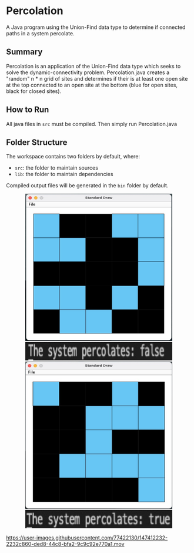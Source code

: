 # Percolation
A Java program using the Union-Find data type to determine if connected paths in a system percolate. 

## Summary

Percolation is an application of the Union-Find data type which seeks to solve the dynamic-connectivity problem. Percolation.java creates a "random" n * n grid of sites and determines if their is at least one open site at the top connected to an open site at the bottom (blue for open sites, black for closed sites).

## How to Run

All java files in `src` must be compiled.
Then simply run Percolation.java

## Folder Structure

The workspace contains two folders by default, where:

- `src`: the folder to maintain sources
- `lib`: the folder to maintain dependencies

Compiled output files will be generated in the `bin` folder by default.

<div id="mainDiv">
	<div align="center">
  		<img width="400" height="400" src="docs/false.jpg">
	</div>
	<div align="center">
		<img width="400" height="50" src="docs/false2.jpg">
	</div>
	<div align="center">
  		<img width="400" height="400" src="docs/true.jpg">
	</div>
	<div align="center">
  		<img width="400" height="50" src="docs/true2.jpg">
	</div>
</div>


https://user-images.githubusercontent.com/77422130/147412232-2232c860-ded8-44c8-bfa2-9c9c92e770a1.mov


